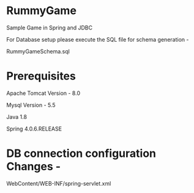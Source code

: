 # RummyGame
Sample Game in Spring and JDBC 


For Database setup please execute the SQL file for schema generation - 

RummyGameSchema.sql

# Prerequisites

Apache Tomcat Version - 8.0 

Mysql Version - 5.5 

Java 1.8 

Spring 4.0.6.RELEASE 

# DB connection configuration Changes - 

WebContent/WEB-INF/spring-servlet.xml
